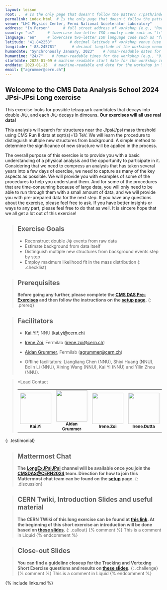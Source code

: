 ```yaml
---
layout: lesson
root: .  # Is the only page that doesn't follow the pattern /:path/index.html
permalink: index.html  # Is the only page that doesn't follow the pattern /:path/index.html
venue: "LHC Physics Center, Fermi National Accelerator Laboratory"        # brief name of the institution that hosts the workshop without address (e.g., "Euphoric State University")
address: "In Person"      # full street address of workshop (e.g., "Room A, 123 Forth Street, Blimingen, Euphoria"), videoconferencing URL, or 'online'
country: "us"      # lowercase two-letter ISO country code such as "fr" (see https://en.wikipedia.org/wiki/ISO_3166-1#Current_codes) for the institution that hosts the workshop
language: "en"     # lowercase two-letter ISO language code such as "fr" (see https://en.wikipedia.org/wiki/List_of_ISO_639-1_codes) for the
latitude: "41.842258"        # decimal latitude of workshop venue (use https://www.latlong.net/)
longitude: "-88.245781"       # decimal longitude of the workshop venue (use https://www.latlong.net)
humandate: "Synchronously January, 2023"    # human-readable dates for the workshop (e.g., "Feb 17-18, 2020")
humantime: "24/7"    # human-readable times for the workshop (e.g., "9:00 am - 4:30 pm")
startdate: 2023-01-09 # machine-readable start date for the workshop in YYYY-MM-DD format like 2015-01-01
enddate: 2023-01-13   # machine-readable end date for the workshop in YYYY-MM-DD format like 2015-01-02
email: ["agrummer@cern.ch"]
---
```


<!-- ![CMS Detector Slice](https://cmsexperiment.web.cern.ch/sites/cmsexperiment.web.cern.ch/files/detectoroverview.gif){:width="50%"} -->

## Welcome to the CMS Data Analysis School 2024 JPsi-JPsi Long exercise

This exercise looks for possible tetraquark candidates that decays into double J/ψ, and each J/ψ decays in dimouns. **Our exercises will all use real data!** 

This analysis will search for structures near the J/psiJ/psi mass threshold using CMS Run II data at sqrt(s)=13 TeV. <!-- Based on the hints of possible structures found in CMS Run I data, a mass region between 6.26 GeV and 7.8 GeV is blinded in Run II data to prevent analysis bias. We will learn how to decide the fit strategy before unblinding the data,--> We will learn the procedure to distinguish multiple new structures from background. A simple method to determine the significance of new structure will be applied in the process.

The overall purpose of this exercise is to provide you with a basic understanding of a physical analysis and the opportunity to participate in it. Considering that we need to compress an analysis that has taken several years into a few days of exercise, we need to capture as many of the key aspects as possible. We will provide you with examples of some of the procedures to help you understand them. And for some of the procedures that are time-consuming because of large data, you will only need to be able to run through them with a small amount of data, and we will provide you with pre-prepared data for the next step. If you have any questions about the exercise, please feel free to ask. If you have better insights or ways to any part, please feel free to do that as well. It is sincere hope that we all get a lot out of this exercise!
 
> ## Exercise Goals
> - Reconstruct double Jψ events from raw data
> - Estimate background from data itself
> - Distinguish multiple new structures from background events step by step
> - Employ maximum likelihood fit in the mass distribution
{: .checklist}

> ## Prerequisites
> **Before going any further, please complete the [CMS DAS Pre-Exercises](https://fnallpc.github.io/cms-das-pre-exercises/index.html) and then follow the instructions on the [setup page](setup.md).**
{: .prereq}

> ## Facilitators
> * [Kai Yi*](https://twiki.cern.ch/twiki/bin/view/Main/KaiYi), NNU ([kai.yi@cern.ch](mailto:kai.yi@cern.ch))
> * [Irene Zoi](https://twiki.cern.ch/twiki/bin/view/Main/IreneZoi), Fermilab ([irene.zoi@cern.ch](mailto:irene.zoi@cern.ch))
> * [Aidan Grummer](https://twiki.cern.ch/twiki/bin/view/Main/AidanGrummer), Fermilab ([agrummer@cern.ch](mailto:agrummer@cern.ch))
>
> * Offline facilitators: Liangliang Chen (NNU), Shiyi Huang (NNU), Bolin Li (NNU), Xining Wang (NNU), Kai Yi (NNU) and Yilin Zhou (NNU).

> *Lead Contact
> <table> 
>  <tr>
>     <td align="center"><a href="https://github.com/mmusich"><img src="https://lpc.fnal.gov//CMSDAS2024/Kai_Yi.jpg" width="100px;" alt=""/><br /><sub><b>Kai Yi</b></sub></a><br /></td>
>     <td align="center"><a href="https://github.com/akgrummer"><img src="https://lpc.fnal.gov//CMSDAS2024/Aidan_Grummer.jpg" width="100px;" alt=""/><br /><sub><b>Aidan Grummer</b></sub></a><br /></td>
>  <td align="center"><a href="https://github.com/"><img src="https://lpc.fnal.gov//CMSDAS2024/Irene_Zoi.jpg" width="100px;" alt=""/><br /><sub><b>Irene Zoi</b></sub></a><br /></td> 
> <td align="center"><a href="https://github.com/"><img src="https://lpc.fnal.gov//CMSDAS2024/Irene_Dutta.jpg" width="100px;" alt=""/><br /><sub><b>Irene Dutta</b></sub></a><br /></td> 
> <td align="center"><a href="https://github.com/"><img src="https://lpc.fnal.gov//CMSDAS2024/Yongbin_Feng.jpg" width="100px;" alt=""/><br /><sub><b>Yongbin Feng</b></sub></a><br /></td> 
> <td align="center"><a href="https://github.com/"><img src="https://lpc.fnal.gov//CMSDAS2024/Ulascan_Sarica.jpg" width="100px;" alt=""/><br /><sub><b>Ulascan Sarica</b></sub></a><br /></td>  
> </tr> 
> </table> 
{: .testimonial}

> ## Mattermost Chat
> **The [LongExJPsiJPsi](https://mattermost.web.cern.ch/cmsdaslpc2024/channels/longexjpsijpsi) channel will be available once you join the [CMSDAS@CERN2024](https://mattermost.web.cern.ch/cmsdascern2024/channels/town-square) team. Direction for how to join this Mattermost chat team can be found on the <a href="setup.html">setup</a> page.**
{: .discussion}

> ## CERN Twiki, Introduction Slides and useful material
> **The CERN TWiki of this long exercise can be found at [this link](https://twiki.cern.ch/twiki/bin/view/CMS/SWGuideCMSDataAnalysisSchoolLPC2024LongExercisejpsijpsi-pre). At the beginning of this short exercise an introduction will be done based on [these slides](https://twiki.cern.ch/twiki/pub/CMS/SWGuideCMSDataAnalysisSchoolLPC2024LongExercisejpsijpsi-pre/CMSDAS_2024.pptx).**
{: .callout}
{% comment %} This is a comment in Liquid {% endcomment %}

> ## Close-out Slides
> **You can find a guideline closeup for the Tracking and Vertexing Short Exercise questions and results on [these slides](https://docs.google.com/viewer?url=https://raw.githubusercontent.com/CMSTrackingPOG/trackingvertexing/gh-pages/files/CMSDASCERN2023_TrackingVertexingExercise_Wrapup.pdf).**
{: .challenge}
{% comment %} This is a comment in Liquid {% endcomment %}

{% include links.md %}
